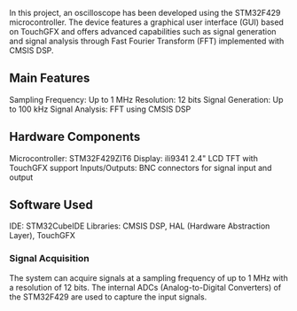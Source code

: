 
In this project, an oscilloscope has been developed using the STM32F429 microcontroller. The device features a graphical user interface (GUI) based on TouchGFX and offers advanced capabilities such as signal generation and signal analysis through Fast Fourier Transform (FFT) implemented with CMSIS DSP.

## Main Features 
Sampling Frequency: Up to 1 MHz
Resolution: 12 bits
Signal Generation: Up to 100 kHz
Signal Analysis: FFT using CMSIS DSP

## Hardware Components
Microcontroller: STM32F429ZIT6
Display: ili9341 2.4" LCD TFT with TouchGFX support
Inputs/Outputs: BNC connectors for signal input and output

## Software Used
IDE: STM32CubeIDE
Libraries: CMSIS DSP, HAL (Hardware Abstraction Layer), TouchGFX

 
### Signal Acquisition
The system can acquire signals at a sampling frequency of up to 1 MHz with a resolution of 12 bits. The internal ADCs (Analog-to-Digital Converters) of the STM32F429 are used to capture the input signals.
